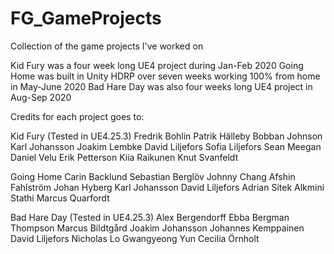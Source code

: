 # FG_GameProjects
Collection of the game projects I've worked on

Kid Fury was a  four week long UE4 project during Jan-Feb 2020
Going Home was built in Unity HDRP over seven weeks working 100% from home in May-June 2020
Bad Hare Day was also four weeks long UE4 project in Aug-Sep 2020


Credits for each project goes to:

Kid Fury (Tested in UE4.25.3)
 Fredrik Bohlin
 Patrik Hälleby
 Bobban Johnson
 Karl Johansson
 Joakim Lembke
 David Liljefors
 Sofia Liljefors
 Sean Meegan
 Daniel Velu
 Erik Petterson
 Kiia Raikunen
 Knut Svanfeldt


Going Home
 Carin Backlund
 Sebastian Berglöv
 Johnny Chang
 Afshin Fahlström
 Johan Hyberg
 Karl Johansson
 David Liljefors
 Adrian Sitek
 Alkmini Stathi
 Marcus Quarfordt


Bad Hare Day (Tested in UE4.25.3)
 Alex Bergendorff
 Ebba Bergman Thompson
 Marcus Bildtgård
 Joakim Johansson
 Johannes Kemppainen
 David Liljefors
 Nicholas Lo
 Gwangyeong Yun
 Cecilia Örnholt